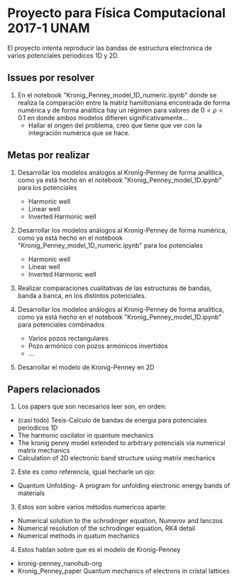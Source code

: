 # Proyecto para Física Computacional 2017-1 UNAM

El proyecto intenta reproducir las bandas de estructura electronica de varios potenciales periodicos 1D y 2D.

## Issues por resolver
1. En el notebook "Kronig_Penney_model_1D_numeric.ipynb" donde se realiza la comparación entre la matriz hamiltoniana encontrada de forma numérica y de forma analítica hay un régimen para valores de $0<\rho<0.1$ en donde ambos modelos difieren significativamente...
    - Hallar el origen del problema, creo que tiene que ver con la integración numérica que se hace.

## Metas por realizar

1. Desarrollar los modelos análogos al Kronig-Penney de forma analítica, como ya está hecho en el notebook "Kronig_Penney_model_1D.ipynb" para los potenciales
    - Harmonic well
    - Linear well
    - Inverted Harmonic well

2. Desarrollar los modelos análogos al Kronig-Penney de forma numérica, como ya está hecho en el notebook "Kronig_Penney_model_1D_numeric.ipynb" para los potenciales
    - Harmonic well
    - Linear well
    - Inverted Harmonic well

3. Realizar comparaciones cualitativas de las estructuras de bandas, banda a banca, en los distintos potenciales.

4. Desarrollar los modelos análogos al Kronig-Penney de forma analítica, como ya está hecho en el notebook "Kronig_Penney_model_1D.ipynb" para potenciales combinados
    - Varios pozos rectangulares
    - Pozo armónico con pozos armónicos invertidos
    - ...

5. Desarrollar el modelo de Kronig-Penney en 2D



## Papers relacionados

1. Los papers que son necesarios leer son, en orden:
  * (casi todo) Tesis-Calculo de bandas de energia para potenciales periodicos 1D
  * The harmonic oscilator in quantum mechanics
  * The kronig penny model extended to arbitrary potencials via numerical matrix mechanics
  * Calculation of 2D electronic band structure using matrix mechanics

2. Este es como referencia, igual hecharle un ojo:
  * Quantum Unfolding- A program for unfolding electronic energy bands of materials

3. Estos son sobre varios métodos numericos aparte:
  * Numerical solution to the schrodinger equation, Numerov and lanczos
  * Numerical resolution of the schrodinger equation, RK4 detail
  * Numerical methods in quatum mechanics

4. Estos hablan sobre que es el modelo de Kronig-Penney
  * kronig-penney_nanohub-org
  * Kronig_Penney_paper  Quantum mechanics of electrons in cristal lattices
